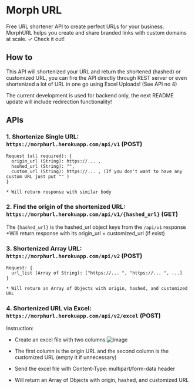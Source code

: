 # Morph URL
Free URL shortener API to create perfect URLs for your business. MorphURL helps you create and share branded links with custom domains at scale. ✓ Check it out!


## How to
This API will shortenized your URL and return the shortened (hashed) or customized URL, you can fire the API directly through REST server or even shortenized a lot of URL in one go using Excel Uploads! (See API no 4) 

The current development is used for backend only, the next README update will include redirection functionality!


## APIs
### 1. Shortenize Single URL: `https://morphurl.herokuapp.com/api/v1` (POST)
```
Request (all required): {
  origin_url (String): https://... ,
  hashed_url (String): "",
  custom_url (String): https://... , (If you don't want to have any custom URL just put "" )
}

* Will return response with similar body
```

### 2. Find the origin of the shortenized URL: `https://morphurl.herokuapp.com/api/v1/{hashed_url}` (GET)
The `{hashed_url}` is the hashed_url object keys from the `/api/v1` response \
*Will return response with its origin_url + customized_url (if exist)

### 3. Shortenized Array URL: `https://morphurl.herokuapp.com/api/v2` (POST)
```
Request: {
  url_list (Array of String): ["https://... ", "https://... ", ...]
}

* Will return an Array of Objects with origin, hashed, and customized URL
```

### 4. Shortenized URL via Excel: `https://morphurl.herokuapp.com/api/v2/excel` (POST)
Instruction: 
- Create an excel file with two columns 
![image](https://user-images.githubusercontent.com/53996155/156747848-b4e685e8-ceeb-4cb2-a6c8-fd9ffb0b959c.png)

- The first column is the origin URL and the second column is the customized URL (empty it if unnecessary)
- Send the excel file with Content-Type: multipart/form-data header

* Will return an Array of Objects with origin, hashed, and customized URL

